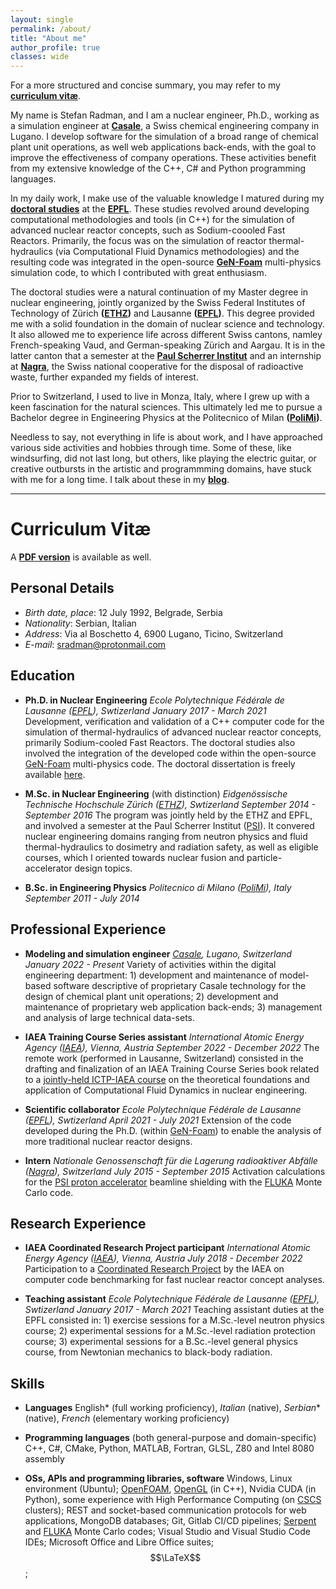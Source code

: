 ```yaml
---
layout: single
permalink: /about/
title: "About me"
author_profile: true
classes: wide
---
```


For a more structured and concise summary, you may refer to my **[curriculum vitæ](#curriculum-vitæ)**.

My name is Stefan Radman, and I am a nuclear engineer, Ph.D., working as a simulation engineer at **[Casale](https://casale.ch/)**, a Swiss chemical engineering company in Lugano. I develop software for the simulation of a broad range of chemical plant unit operations, as well web applications back-ends, with the goal to improve the effectiveness of company operations. These activities benefit from my extensive knowledge of the C++, C# and Python programming languages.

In my daily work, I make use of the valuable knowledge I matured during my **[doctoral studies](https://infoscience.epfl.ch/entities/publication/8a8972df-3200-4375-92e0-dd9717bceb4d)** at the **[EPFL](https://www.epfl.ch/en/)**. These studies revolved around developing computational methodologies and tools (in C++) for the simulation of advanced nuclear reactor concepts, such as Sodium-coooled Fast Reactors. Primarily, the focus was on the simulation of reactor thermal-hydraulics (via Computational Fluid Dynamics methodologies) and the resulting code was integrated in the open-source **[GeN-Foam](https://gitlab.com/foam-for-nuclear/GeN-Foam)** multi-physics simulation code, to which I contributed with great enthusiasm.

The doctoral studies were a natural continuation of my Master degree in nuclear engineering, jointly organized by the Swiss Federal Institutes of Technology of Zürich **([ETHZ](https://ethz.ch/en.html))** and Lausanne **([EPFL](https://www.epfl.ch/en/))**. This degree provided me with a solid foundation in the domain of nuclear science and technology. It also allowed me to experience life across different Swiss cantons, namley French-speaking Vaud, and German-speaking Zürich and Aargau. It is in the latter canton that a semester at the **[Paul Scherrer Institut](https://www.psi.ch/en/research)** and an internship at **[Nagra](https://nagra.ch/en/why-nagra/)**, the Swiss national cooperative for the disposal of radioactive waste, further expanded my fields of interest.

Prior to Switzerland, I used to live in Monza, Italy, where I grew up with a keen fascination for the natural sciences. This ultimately led me to pursue a Bachelor degree in Engineering Physics at the Politecnico of Milan **([PoliMi](https://www.polimi.it/en/))**.

Needless to say, not everything in life is about work, and I have approached various side activities and hobbies through time. Some of these, like windsurfing, did not last long, but others, like playing the electric guitar, or creative outbursts in the artistic and programmming domains, have stuck with me for a long time. I talk about these in my **[blog](/blog/)**.

---

# Curriculum Vitæ

A **[PDF version](/assets/docs/cv.pdf)** is available as well.

## Personal Details

- *Birth date, place*: 12 July 1992, Belgrade, Serbia
- *Nationality*:       Serbian, Italian
- *Address*:           Via al Boschetto 4, 6900 Lugano, Ticino, Switzerland
- *E-mail*:            sradman@protonmail.com

## Education

- **Ph.D. in Nuclear Engineering** 
  *Ecole Polytechnique Fédérale de Lausanne ([EPFL](https://www.epfl.ch/en/)), Swtizerland*
  *January 2017 - March 2021*
  Development, verification and validation of a C++ computer code for the simulation of thermal-hydraulics of advanced nuclear reactor concepts, primarily Sodium-cooled Fast Reactors. The doctoral studies also involved the integration of the developed code within the open-source [GeN-Foam](https://gitlab.com/foam-for-nuclear/GeN-Foam) multi-physics code. The doctoral dissertation is freely available [here](https://infoscience.epfl.ch/entities/publication/8a8972df-3200-4375-92e0-dd9717bceb4d).

- **M.Sc. in Nuclear Engineering** (with distinction)
  *Eidgenössische Technische Hochschule Zürich ([ETHZ](https://ethz.ch/en.html)), Swtizerland*
  *September 2014 - September 2016*
  The program was jointly held by the ETHZ and EPFL, and involved a semester at the Paul Scherrer Institut ([PSI](https://www.psi.ch/en/research)). It convered nuclear engineering domains ranging from neutron physics and fluid thermal-hydraulics to dosimetry and radiation safety, as well as eligible courses, which I oriented towards nuclear fusion and particle-accelerator design topics.

- **B.Sc. in Engineering Physics**
  *Politecnico di Milano ([PoliMi](https://www.polimi.it/en/)), Italy*
  *September 2011 - July 2014*

## Professional Experience

- **Modeling and simulation engineer**
  *[Casale](https://casale.ch/), Lugano, Switzerland*
  *January 2022 - Present*
  Variety of activities within the digital engineering department: 1) development and maintenance of model-based software descriptive of proprietary Casale technology for the design of chemical plant unit operations; 2) development and maintenance of proprietary web application back-ends; 3) management and analysis of large technical data-sets.

- **IAEA Training Course Series assistant**
  *International Atomic Energy Agency ([IAEA](https://www.iaea.org/)), Vienna, Austria*
  *September 2022 - December 2022*
  The remote work (performed in Lausanne, Switzerland) consisted in the drafting and finalization of an IAEA Training Course Series book related to a [jointly-held ICTP-IAEA course](http://indico.ictp.it/event/9658/) on the theoretical foundations and application of Computational Fluid Dynamics in nuclear engineering.
  
- **Scientific collaborator**
  *Ecole Polytechnique Fédérale de Lausanne ([EPFL](https://www.epfl.ch/en/)), Swtizerland*
  *April 2021 - July 2021*
  Extension of the code developed during the Ph.D. (within [GeN-Foam](https://gitlab.com/foam-for-nuclear/GeN-Foam)) to enable the analysis of more traditional nuclear reactor designs.

- **Intern**
  *Nationale Genossenschaft für die Lagerung radioaktiver Abfälle ([Nagra](https://nagra.ch/en/why-nagra/)), Switzerland*
  *July 2015 - September 2015*
  Activation calculations for the [PSI proton accelerator](https://www.psi.ch/en/research/the-psi-proton-accelerator) beamline shielding with the [FLUKA](http://www.fluka.org/fluka.php) Monte Carlo code.

## Research Experience

- **IAEA Coordinated Research Project participant**
  *International Atomic Energy Agency ([IAEA](https://www.iaea.org/)), Vienna, Austria*
  *July 2018 - December 2022*
  Participation to a [Coordinated Research Project](https://www.iaea.org/newscenter/news/new-crp-benchmark-analysis-of-fftf-loss-of-flow-without-scram-test-i32011) by the IAEA on computer code benchmarking for fast nuclear reactor concept analyses.

- **Teaching assistant**
  *Ecole Polytechnique Fédérale de Lausanne ([EPFL](https://www.epfl.ch/en/)), Swtizerland*
  *January 2017 - March 2021*
  Teaching assistant duties at the EPFL consisted in: 1) exercise sessions for a M.Sc.-level neutron physics course; 2) experimental sessions for a M.Sc.-level radiation protection course; 3) experimental sessions for a B.Sc.-level general physics course, from Newtonian mechanics to black-body radiation.

## Skills

- **Languages**
  English* (full working proficiency), *Italian* (native), *Serbian** (native), *French* (elementary working proficiency)

- **Programming languages** (both general-purpose and domain-specific)
  C++, C#, CMake, Python, MATLAB, Fortran, GLSL, Z80 and Intel 8080 assembly

- **OSs, APIs and programming libraries, software**
  Windows, Linux environment (Ubuntu); [OpenFOAM](https://www.openfoam.com/), [OpenGL](https://www.opengl.org/) (in C++), Nvidia CUDA (in Python), some experience with High Performance Computing (on [CSCS](https://www.cscs.ch/) clusters); REST and socket-based communication protocols for web applications, MongoDB databases; Git, Gitlab CI/CD pipelines; [Serpent](https://serpent.vtt.fi/serpent/) and [FLUKA](https://www.fluka.org/) Monte Carlo codes; Visual Studio and Visual Studio Code IDEs; Microsoft Office and Libre Office suites; $$\LaTeX$$;